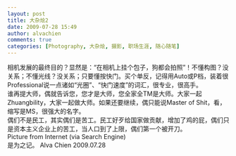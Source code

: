 ```yaml
---
layout: post
title: 大杂烩2
date: 2009-07-28 15:49
author: alvachien
comments: true
categories: [Photography, 大杂烩, 摄影, 职场生涯, 随心随笔]
---
```

<div id="bp-5CD1AA99D25FD840_760-content">
<div>相机发展的最终目的？显然是：“在相机上挂个包子，狗都会拍照”！不懂构图？没关系；不懂光线？没关系；只要懂按快门。买个单反，记得用Auto或P档，装着很Professional说一点诸如“光圈”、“快门速度”的词汇，很专业，很高手。</div>
<div> </div>
<div>谁再提大师，偶就告诉您，您才是大师，您全家全TM是大师。大家一起Zhuangbility，大家一起做大师。如果还要继续，偶只能说Master of Shit，看，缩写是MS，很强大的名字。</div>
<div> </div>
<div>偶们不是民工，其实偶们是苦工。民工好歹给国家做贡献，增加了鸡的屁，偶们只是资本主义企业上的苦工，当人口到了上限，偶们第一个被开刀。</div>
<div><img src="http://bbsattach.uuu9.com/attachment/day_080322/20080322_2e3b666d9b4b92c4c2e1BcoNkL8ZYUqa.jpg" alt="" /></div>
<div>Picture from Internet (via Search Engine)</div>
<div> </div>
<div>是为之记。
Alva Chien
2009.07.28</div>
</div>
